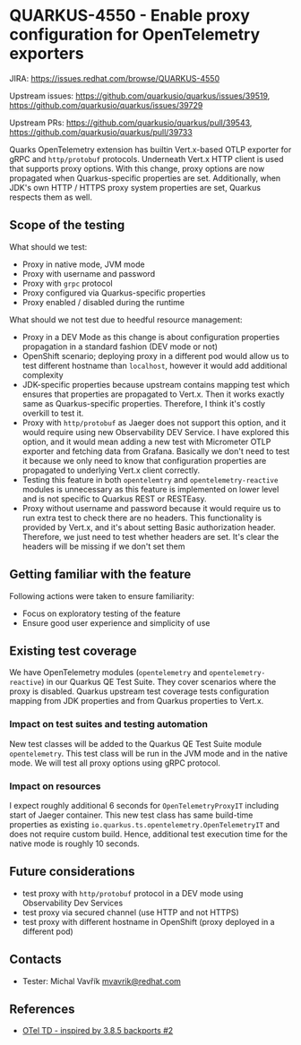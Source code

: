 # QUARKUS-4550 - Enable proxy configuration for OpenTelemetry exporters

JIRA: https://issues.redhat.com/browse/QUARKUS-4550

Upstream issues: https://github.com/quarkusio/quarkus/issues/39519, https://github.com/quarkusio/quarkus/issues/39729

Upstream PRs: https://github.com/quarkusio/quarkus/pull/39543, https://github.com/quarkusio/quarkus/pull/39733

Quarks OpenTelemetry extension has builtin Vert.x-based OTLP exporter for gRPC and `http/protobuf` protocols.
Underneath Vert.x HTTP client is used that supports proxy options.
With this change, proxy options are now propagated when Quarkus-specific properties are set.
Additionally, when JDK's own HTTP / HTTPS proxy system properties are set, Quarkus respects them as well.

## Scope of the testing
What should we test:
- Proxy in native mode, JVM mode
- Proxy with username and password
- Proxy with `grpc` protocol
- Proxy configured via Quarkus-specific properties
- Proxy enabled / disabled during the runtime

What should we not test due to heedful resource management:
- Proxy in a DEV Mode as this change is about configuration properties propagation in a standard fashion (DEV mode or not)
- OpenShift scenario; deploying proxy in a different pod would allow us to test different hostname than `localhost`, however
  it would add additional complexity
- JDK-specific properties because upstream contains mapping test which ensures that properties are propagated to Vert.x.
  Then it works exactly same as Quarkus-specific properties. Therefore, I think it's costly overkill to test it.
- Proxy with `http/protobuf` as Jaeger does not support this option, and it would require using new Observability DEV Service.
  I have explored this option, and it would mean adding a new test with Micrometer OTLP exporter and fetching data from Grafana.
  Basically we don't need to test it because we only need to know that configuration properties are propagated to underlying
  Vert.x client correctly.
- Testing this feature in both `opentelemtry` and `opentelemetry-reactive` modules is unnecessary as this feature is implemented
  on lower level and is not specific to Quarkus REST or RESTEasy.
- Proxy without username and password because it would require us to run extra test to check there are no headers.
  This functionality is provided by Vert.x, and it's about setting Basic authorization header.
  Therefore, we just need to test whether headers are set.
  It's clear the headers will be missing if we don't set them


## Getting familiar with the feature
Following actions were taken to ensure familiarity:
- Focus on exploratory testing of the feature
- Ensure good user experience and simplicity of use

## Existing test coverage
We have OpenTelemetry modules (`opentelemetry` and `opentelemetry-reactive`) in our Quarkus QE Test Suite.
They cover scenarios where the proxy is disabled.
Quarkus upstream test coverage tests configuration mapping from JDK properties and from Quarkus properties to Vert.x.

### Impact on test suites and testing automation
New test classes will be added to the Quarkus QE Test Suite module `opentelemetry`.
This test class will be run in the JVM mode and in the native mode.
We will test all proxy options using gRPC protocol.

### Impact on resources
I expect roughly additional 6 seconds for `OpenTelemetryProxyIT` including start of Jaeger container.
This new test class has same build-time properties as existing `io.quarkus.ts.opentelemetry.OpenTelemetryIT` and does not require custom build.
Hence, additional test execution time for the native mode is roughly 10 seconds.

## Future considerations
- test proxy with `http/protobuf` protocol in a DEV mode using Observability Dev Services
- test proxy via secured channel (use HTTP and not HTTPS)
- test proxy with different hostname in OpenShift (proxy deployed in a different pod)

## Contacts
* Tester: Michal Vavřík <mvavrik@redhat.com>

## References
- [OTel TD - inspired by 3.8.5 backports #2](https://issues.redhat.com/browse/QQE-675)